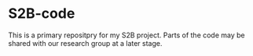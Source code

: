 # S2B-code
This is a primary repositpry for my S2B project. Parts of the code may be shared with our research group at a later stage.

